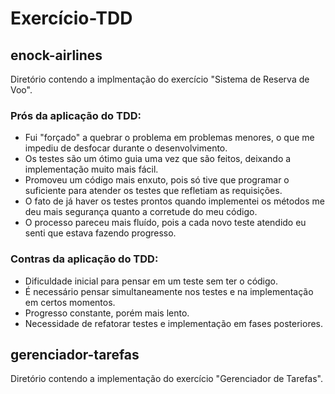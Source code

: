 # Exercício-TDD

## enock-airlines
Diretório contendo a implmentação do exercício "Sistema de Reserva de Voo".

### Prós da aplicação do TDD:
- Fui "forçado" a quebrar o problema em problemas menores, o que me impediu de desfocar durante o desenvolvimento.
- Os testes são um ótimo guia uma vez que são feitos, deixando a implementação muito mais fácil.
- Promoveu um código mais enxuto, pois só tive que programar o suficiente para atender os testes que refletiam as requisições.
- O fato de já haver os testes prontos quando implementei os métodos me deu mais segurança quanto a corretude do meu código.
- O processo pareceu mais fluído, pois a cada novo teste atendido eu senti que estava fazendo progresso.

### Contras da aplicação do TDD:
- Dificuldade inicial para pensar em um teste sem ter o código.
- É necessário pensar simultaneamente nos testes e na implementação em certos momentos.
- Progresso constante, porém mais lento.
- Necessidade de refatorar testes e implementação em fases posteriores.

## gerenciador-tarefas
Diretório contendo a implementação do exercício "Gerenciador de Tarefas".

